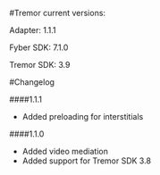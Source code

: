 #Tremor current versions:

Adapter: 1.1.1

Fyber SDK: 7.1.0

Tremor SDK: 3.9

#Changelog

####1.1.1

- Added preloading for interstitials

####1.1.0

- Added video mediation
- Added support for Tremor SDK 3.8